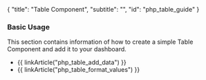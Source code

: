 <meta>
{
	"title": "Table Component",
	"subtitle": "",
	"id": "php_table_guide"
}
</meta>

### Basic Usage

This section contains information of how to create a simple Table Component and add it to your dashboard.

* {{ linkArticle("php_table_add_data") }}
* {{ linkArticle("php_table_format_values") }}

